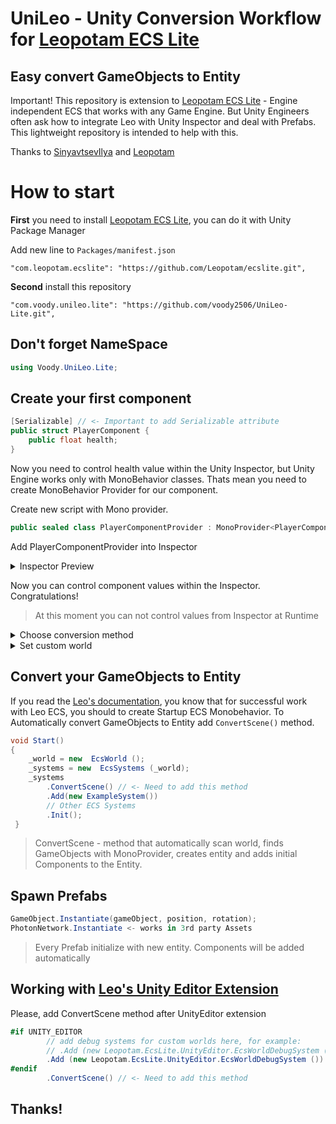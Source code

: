 # UniLeo - Unity Conversion Workflow for [Leopotam ECS Lite](https://github.com/Leopotam/ecslite)
## Easy convert GameObjects to Entity

Important! This repository is extension to [Leopotam ECS Lite](https://github.com/Leopotam/ecslite) - Engine independent ECS that works with any Game Engine. But Unity Engineers often ask how to integrate Leo with Unity Inspector and deal with Prefabs.
This lightweight repository is intended to help with this.

Thanks to [SinyavtsevIlya](https://github.com/SinyavtsevIlya) and [Leopotam](https://github.com/Leopotam/ecslite)

# How to start

**First** you need to install [Leopotam ECS Lite](https://github.com/Leopotam/ecslite), you can do it with Unity Package Manager

Add new line to `Packages/manifest.json`
```
"com.leopotam.ecslite": "https://github.com/Leopotam/ecslite.git",
```
**Second** install this repository

```
"com.voody.unileo.lite": "https://github.com/voody2506/UniLeo-Lite.git",
```

## Don't forget NameSpace 

```csharp
using Voody.UniLeo.Lite;
```

## Create your first component
```csharp
[Serializable] // <- Important to add Serializable attribute
public struct PlayerComponent {
    public float health;
}
```
Now you need to control health value within the Unity Inspector,  but Unity Engine works only with MonoBehavior classes. Thats mean you need to create MonoBehavior Provider for our component.

Create new script with Mono provider.
```csharp
public sealed class PlayerComponentProvider : MonoProvider<PlayerComponent> { }
```
Add PlayerComponentProvider into Inspector
<details>
  <summary>Inspector Preview</summary>

![](https://i.ibb.co/wWQcFg4/2021-04-18-23-43-16.png)
</details>

Now you can control component values within the Inspector. Congratulations!

 > At this moment you can not control values from Inspector at Runtime

<details>
  <summary>Choose conversion method</summary>

![](https://i.ibb.co/ZT0K1z9/2021-05-19-13-07-35.png)

 > Convert And Inject - Just creates entitie with components based on GameObject
 
 > Convert And Destroy - Deletes GameObject after conversion

</details>

<details>
  <summary>Set custom world</summary>

![](https://i.ibb.co/C50cQGm/2021-05-19-13-08-48.png)

 > You can easily set custom World
 
</details>


## Convert your GameObjects to Entity

If you read the [Leo's documentation](https://github.com/Leopotam/ecslite), you know that for successful work with Leo ECS, you should to create Startup ECS Monobehavior. To Automatically convert GameObjects to Entity add `ConvertScene()` method.

```csharp
void Start() 
{
    _world = new  EcsWorld ();    
    _systems = new  EcsSystems (_world);
    _systems
        .ConvertScene() // <- Need to add this method
        .Add(new ExampleSystem())
        // Other ECS Systems   
        .Init(); 
 }
```

> ConvertScene - method that automatically scan world, finds GameObjects with MonoProvider, creates entity and adds initial Components to the Entity.


## Spawn Prefabs

```csharp
GameObject.Instantiate(gameObject, position, rotation);
PhotonNetwork.Instantiate <- works in 3rd party Assets
```

 > Every Prefab initialize with new entity. Components will be added automatically

## Working with [Leo's Unity Editor Extension](https://github.com/Leopotam/ecslite-unityeditor)

Please, add ConvertScene method after UnityEditor extension

```csharp
#if UNITY_EDITOR
        // add debug systems for custom worlds here, for example:
        // .Add (new Leopotam.EcsLite.UnityEditor.EcsWorldDebugSystem ("events"))
        .Add (new Leopotam.EcsLite.UnityEditor.EcsWorldDebugSystem ())
#endif
        .ConvertScene() // <- Need to add this method

```

## Thanks!
